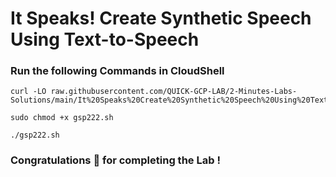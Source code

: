 # It Speaks! Create Synthetic Speech Using Text-to-Speech

### Run the following Commands in CloudShell

```
curl -LO raw.githubusercontent.com/QUICK-GCP-LAB/2-Minutes-Labs-Solutions/main/It%20Speaks%20Create%20Synthetic%20Speech%20Using%20Text%20to%20Speech/gsp222.sh

sudo chmod +x gsp222.sh

./gsp222.sh
```

### Congratulations 🎉 for completing the Lab !
